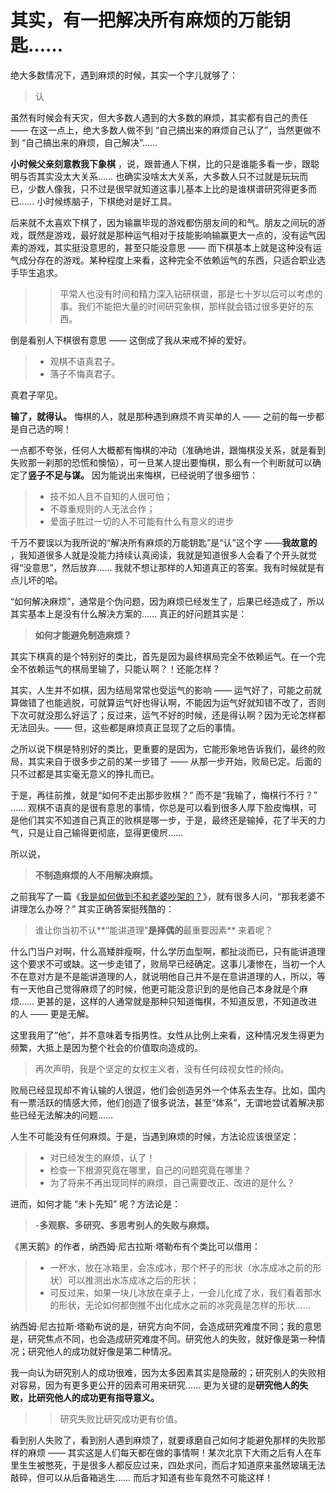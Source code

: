 # 其实，有一把解决所有麻烦的万能钥匙……

 绝大多数情况下，遇到麻烦的时候，其实一个字儿就够了：

 > 认

 虽然有时候会有天灾，但大多数人遇到的大多数的麻烦，其实都有自己的责任 —— 在这一点上，绝大多数人做不到 “自己搞出来的麻烦自己认了”，当然更做不到 “自己搞出来的麻烦，自己解决”……

**小时候父亲刻意教我下象棋** ，说，跟普通人下棋，比的只是谁能多看一步，跟聪明与否其实没太大关系…… 也确实没啥太大关系，大多数人只不过就是玩玩而已，少数人像我，只不过是很早就知道这事儿基本上比的是谁棋谱研究得更多而已…… 小时候练脑子，下棋绝对是好工具。

 后来就不太喜欢下棋了，因为输赢毕现的游戏都伤朋友间的和气。朋友之间玩的游戏，既然是游戏，最好就是那种运气相对于技能影响输赢更大一点的，没有运气因素的游戏，其实挺没意思的，甚至只能没意思 —— 而下棋基本上就是这种没有运气成分存在的游戏。某种程度上来看，这种完全不依赖运气的东西，只适合职业选手毕生追求。

> > 平常人也没有时间和精力深入钻研棋谱，那是七十岁以后可以考虑的事。我们不能把大量的时间研究象棋，那样就会错过很多更好的东西。



 倒是看别人下棋很有意思 —— 这倒成了我从来戒不掉的爱好。

 > - 观棋不语真君子。
 > - 落子不悔真君子。

 真君子罕见。

**输了，就得认。** 悔棋的人，就是那种遇到麻烦不肯买单的人 —— 之前的每一步都是自己选的啊！

 一点都不夸张，任何人大概都有悔棋的冲动（准确地讲，跟悔棋没关系，就是看到失败那一刹那的恐慌和懊恼），可一旦某人提出要悔棋，那么有一个判断就可以确定了**竖子不足与谋。** 因为能说出来悔棋，已经说明了很多细节：

 > - 技不如人且不自知的人很可怕；
 > - 不尊重规则的人无法合作；
 > - 爱面子胜过一切的人不可能有什么有意义的进步

 千万不要误以为我所说的“解决所有麻烦的万能钥匙”是“认”这个字 ——**我故意的** ，我知道很多人就是没能力持续认真阅读，我就是知道很多人会看了个开头就觉得“没意思”，然后放弃…… 我就不想让那样的人知道真正的答案。我有时候就是有点儿坏的哈。



 “如何解决麻烦”，通常是个伪问题，因为麻烦已经发生了，后果已经造成了，所以其实基本上是没有什么解决方案的…… 真正的好问题其实是：

 >**如何才能避免制造麻烦？** 

 其实下棋真的是个特别好的类比，首先是因为最终棋局完全不依赖运气。在一个完全不依赖运气的棋局里输了，只能认啊？！还能怎样？

 其实，人生并不如棋，因为结局常常也受运气的影响 —— 运气好了，可能之前就算做错了也能逃脱，可就算运气好也得认啊，不能因为运气好就知错不改了，否则下次可就没那么好运了；反过来，运气不好的时候，还是得认啊？因为无论怎样都无法回头。—— 但，这些都是麻烦真正显现了之后的事情。

 之所以说下棋是特别好的类比，更重要的是因为，它能形象地告诉我们，最终的败局，其实来自于很多步之前的某一步错了 —— 从那一步开始，败局已定。后面的只不过都是其实毫无意义的挣扎而已。



 于是，再往前推，就是“如何不走出那步败棋？” 而不是“我输了，悔棋行不行？” …… 观棋不语真的是很有意思的事情，你总是可以看到很多人厚下脸皮悔棋，可是他们其实不知道自己真正的败棋是哪一步，于是，最终还是输掉，花了半天的力气，只是让自己输得更彻底，显得更傻屄……

 所以说，

 >**不制造麻烦的人不用解决麻烦。** 

 之前我写了一篇《[我是如何做到不和老婆吵架的？](A12.md)》，就有很多人问，“那我老婆不讲理怎么办呀？” 其实正确答案挺残酷的：

 > 谁让你当初不认**“能讲道理”**是择偶的**最重要因素** 来着呢？

 什么门当户对啊，什么高矮胖瘦啊，什么学历血型啊，都扯淡而已，只有能讲道理这个要求不可或缺。这一步走错了，败局早已经确定。这事儿凄惨在，当初一个人不在意对方是不是能讲道理的人，就说明他自己并不是在意讲道理的人，所以，等有一天他自己觉得麻烦了的时候，他更可能没意识到的是他自己本身就是个麻烦…… 更甚的是，这样的人通常就是那种只知道悔棋，不知道反思，不知道改进的人 —— 更是无解。



 这里我用了“他”，并不意味着专指男性。女性从比例上来看，这种情况发生得更为频繁，大抵上是因为整个社会的价值取向造成的。

 > 再次声明，我是个坚定的女权主义者，没有任何歧视女性的倾向。

 败局已经显现却不肯认输的人很逗，他们会创造另外一个体系去生存。比如，国内有一票活跃的情感大师，他们创造了很多说法，甚至“体系”，无谓地尝试着解决那些已经无法解决的问题…… 

 人生不可能没有任何麻烦。于是，当遇到麻烦的时候，方法论应该很坚定：

 > - 对已经发生的麻烦，认了！
 > - 检查一下根源究竟在哪里，自己的问题究竟在哪里？
 > - 为了将来不再出现同样的麻烦，自己需要改正、改进的是什么？

 进而，如何才能 “未卜先知” 呢？方法论是：

 > -**多观察、多研究、多思考别人的失败与麻烦。** 

 《黑天鹅》的作者，纳西姆·尼古拉斯·塔勒布有个类比可以借用：

 > - 一杯水，放在冰箱里，会冻成冰，那个杯子的形状（水冻成冰之前的形状）可以推测出水冻成冰之后的形状；
 > - 可反过来，如果一块儿冰放在桌子上，一会儿化成了水，我们看着那水的形状，无论如何都倒推不出化成水之前的冰究竟是怎样的形状……

 纳西姆·尼古拉斯·塔勒布说的是，研究方向不同，会造成研究难度不同；我的意思是，研究焦点不同，也会造成研究难度不同。研究他人的失败，就好像是第一种情况；研究他人的成功就好像是第二种情况。

 我一向认为研究别人的成功很难，因为太多因素其实是隐蔽的；研究别人的失败相对容易，因为有更多更公开的因素可用来研究…… 更为关键的是**研究他人的失败，比研究他人的成功更有指导意义。** 

> > 研究失败比研究成功更有价值。



 看到别人失败了，看到别人遇到麻烦了，就要琢磨自己如何才能避免那样的失败那样的麻烦 —— 其实这是人们每天都在做的事情啊！某次北京下大雨之后有人在车里生生被憋死，于是很多人都反应过来，四处求问，而后才知道原来虽然玻璃无法敲碎，但可以从后备箱逃生…… 而后才知道有些车竟然不可能这样！